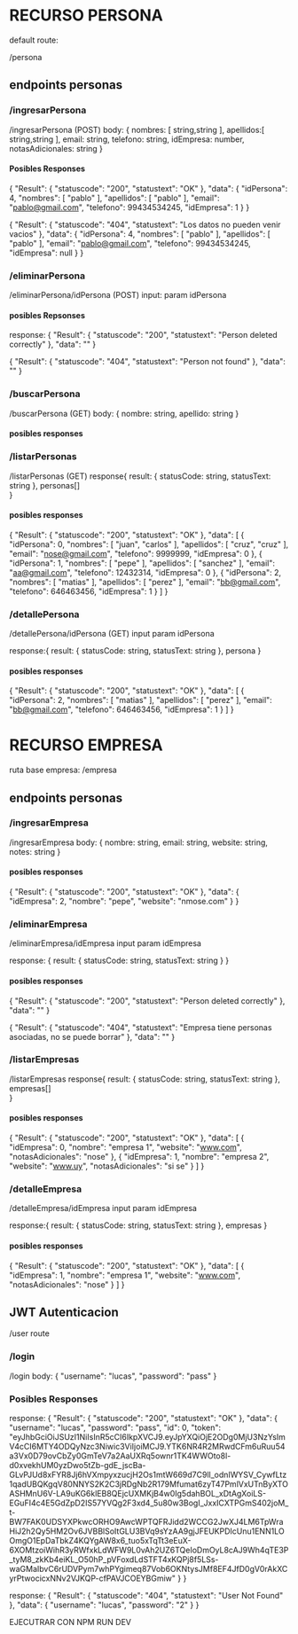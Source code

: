 

# RECURSO PERSONA #
default route:

/persona


## endpoints personas ##

### /ingresarPersona ###
/ingresarPersona (POST)
body:
{
    nombres: [
        string,string
    ],
    apellidos:[
string,string
    ],
    email: string,
    telefono: string,
    idEmpresa: number,
    notasAdicionales: string
}

#### Posibles Responses ####
{
    "Result": {
        "statuscode": "200",
        "statustext": "OK"
    },
    "data": {
        "idPersona": 4,
        "nombres": [
            "pablo"
        ],
        "apellidos": [
            "pablo"
        ],
        "email": "pablo@gmail.com",
        "telefono": 99434534245,
        "idEmpresa": 1
    }
}

{
    "Result": {
        "statuscode": "404",
        "statustext": "Los datos no pueden venir vacios"
    },
    "data": {
        "idPersona": 4,
        "nombres": [
            "pablo"
        ],
        "apellidos": [
            "pablo"
        ],
        "email": "pablo@gmail.com",
        "telefono": 99434534245,
        "idEmpresa": null
    }
}

### /eliminarPersona ###

/eliminarPersona/idPersona (POST)
input: param idPersona

#### posibles Repsonses ####

response:
{
    "Result": {
        "statuscode": "200",
        "statustext": "Person deleted correctly"
    },
    "data": ""
}

{
    "Result": {
        "statuscode": "404",
        "statustext": "Person not found"
    },
    "data": ""
}

### /buscarPersona ###

/buscarPersona (GET)
body:
{
    nombre: string,
    apellido: string
}

#### posibles responses ####



### /listarPersonas ###

/listarPersonas (GET)
response{
    result:
    {
        statusCode: string,
        statusText: string
    },
    personas[]  
}
#### posibles responses ####
{
    "Result": {
        "statuscode": "200",
        "statustext": "OK"
    },
    "data": [
        {
            "idPersona": 0,
            "nombres": [
                "juan",
                "carlos"
            ],
            "apellidos": [
                "cruz",
                "cruz"
            ],
            "email": "nose@gmail.com",
            "telefono": 9999999,
            "idEmpresa": 0
        },
        {
            "idPersona": 1,
            "nombres": [
                "pepe"
            ],
            "apellidos": [
                "sanchez"
            ],
            "email": "aa@gmail.com",
            "telefono": 12432314,
            "idEmpresa": 0
        },
        {
            "idPersona": 2,
            "nombres": [
                "matias"
            ],
            "apellidos": [
                "perez"
            ],
            "email": "bb@gmail.com",
            "telefono": 646463456,
            "idEmpresa": 1
        }
    ]
}

### /detallePersona ###

/detallePersona/idPersona (GET)
input param idPersona

response:{
      result:
    {
        statusCode: string,
        statusText: string
    },
    persona 
}

#### posibles responses ####
{
    "Result": {
        "statuscode": "200",
        "statustext": "OK"
    },
    "data": [
        {
            "idPersona": 2,
            "nombres": [
                "matias"
            ],
            "apellidos": [
                "perez"
            ],
            "email": "bb@gmail.com",
            "telefono": 646463456,
            "idEmpresa": 1
        }
    ]
}

# RECURSO EMPRESA #


ruta base empresa:
/empresa


## endpoints personas ##


### /ingresarEmpresa ###

/ingresarEmpresa
body:
{
    nombre: string,
    email: string,
    website: string,
    notes: string
}
#### posibles responses ####

{
    "Result": {
        "statuscode": "200",
        "statustext": "OK"
    },
    "data": {
        "idEmpresa": 2,
        "nombre": "pepe",
        "website": "nmose.com"
    }
}

### /eliminarEmpresa ###

/eliminarEmpresa/idEmpresa
input param idEmpresa

response:
{
     result:
    {
        statusCode: string,
        statusText: string
    }
}

#### posibles responses ####
{
    "Result": {
        "statuscode": "200",
        "statustext": "Person deleted correctly"
    },
    "data": ""
}

{
    "Result": {
        "statuscode": "404",
        "statustext": "Empresa tiene personas asociadas, no se puede borrar"
    },
    "data": ""
}

### /listarEmpresas ###

/listarEmpresas
response{
    result:
    {
        statusCode: string,
        statusText: string
    },
    empresas[]  
}
#### posibles responses ####

{
    "Result": {
        "statuscode": "200",
        "statustext": "OK"
    },
    "data": [
        {
            "idEmpresa": 0,
            "nombre": "empresa 1",
            "website": "www.com",
            "notasAdicionales": "nose"
        },
        {
            "idEmpresa": 1,
            "nombre": "empresa 2",
            "website": "www.uy",
            "notasAdicionales": "si se"
        }
    ]
}

### /detalleEmpresa ###

/detalleEmpresa/idEmpresa
input param idEmpresa

response:{
      result:
    {
        statusCode: string,
        statusText: string
    },
    empresas 
}

#### posibles responses ####
{
    "Result": {
        "statuscode": "200",
        "statustext": "OK"
    },
    "data": [
        {
            "idEmpresa": 1,
            "nombre": "empresa 1",
            "website": "www.com",
            "notasAdicionales": "nose"
        }
    ]
}

## JWT Autenticacion ##

/user route

### /login ###
/login
body:
{
    "username": "lucas",
    "password": "pass"
}

### Posibles Responses ###
response:
{
    "Result": {
        "statuscode": "200",
        "statustext": "OK"
    },
    "data": {
        "username": "lucas",
        "password": "pass",
        "id": 0,
        "token": "eyJhbGciOiJSUzI1NiIsInR5cCI6IkpXVCJ9.eyJpYXQiOjE2ODg0MjU3NzYsImV4cCI6MTY4ODQyNzc3Niwic3ViIjoiMCJ9.YTK6NR4R2MRwdCFm6uRuu54a3Vx0D79ovCbZy0GmTeV7a2AaUXRq5ownr1TK4WWOto8l-d0xvekhUM0yzDwo5tZb-gdE_jscBa-GLvPJUd8xFYR8Jj6hVXmpyxzucjH2Os1mtW669d7C9ll_odnIWYSV_CywfLtz1qadUBQKgqV80NNYS2K2C3jRDgNb2R179Mfumat6zyT47PmlVxUTnByXTOASHMnU6V-LA9uKG6klEB8QEjcUXMKjB4w0Ig5dahBOL_xDtAgXoiLS-EGuFI4c4E5GdZpD2IS57YVQg2F3xd4_5u80w3BogI_JxxICXTPGmS402joM_t-BW7FAK0UDSYXPkwcORHO9AwcWPTQFRJidd2WCCG2JwXJ4LM6TpWraHiJ2h2Qy5HM2Ov6JVBBlSoItGLU3BVq9sYzAA9gjJFEUKPDIcUnu1ENN1LOOmgO1EpDaTbkZ4KQYgAW8x6_tuo5xTqTt3eEuX-6XOMtzoiWihR3yRWfxkLdWFW9L0vAh2UZ6TQeIoDmOyL8cAJ9Wh4qTE3P_tyM8_zkKb4eiKL_O50hP_pVFoxdLdSTFT4xKQPj8f5LSs-waGMaIbvC6rUDVPym7whPYgimeq87Vob6OKNtysJMf8EF4JfD0gV0rAkXCyrPtwocicxNNv2VJKQP-cfPAVJCOEYBGmiw"
    }
}

response:
{
    "Result": {
        "statuscode": "404",
        "statustext": "User Not Found"
    },
    "data": {
        "username": "lucas",
        "password": "2"
    }
}



EJECUTRAR CON NPM RUN DEV